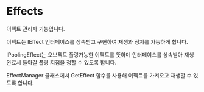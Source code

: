 # Effects
이펙트 관리자 기능입니다.

이펙트는 IEffect 인터페이스를 상속받고 구현하여 재생과 정지를 가능하게 합니다.

IPoolingEffect는 오브젝트 풀링가능한 이펙트를 뜻하며 인터페이스를 상속받아 재생 완료시 돌아갈 풀링 지점을 정할 수 있도록 합니다.

EffectManager 클래스에서 GetEffect 함수를 사용해 이펙트를 가져오고 재생할 수 있도록 합니다.